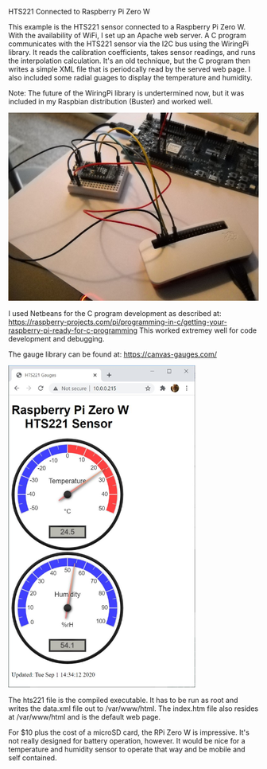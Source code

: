 
HTS221  Connected to Raspberry Pi Zero W

This example is the HTS221 sensor connected to a Raspberry Pi Zero W.
 With the availability of WiFi, I set up an Apache web server.  A C program
communicates with the HTS221 sensor via the I2C bus using the WiringPi
library.  It reads the calibration coefficients, takes sensor readings, and
runs the interpolation calculation.  It's an old technique, but the C program
then writes a simple XML file that is periodcally read by the served web
page.  I also included some radial guages to display the temperature and
humidity.

Note:  The future of the WiringPi library is undertermined now, but it was
included in my Raspbian distribution (Buster) and worked well.

![RPi Zero W Wiring](https://github.com/OldMax44/HTS221-Example/blob/master/images/RPi%20Zero%20W%20Wiring%20to%20HTS221.JPG)

I used Netbeans for the C program development as described at:
https://raspberry-projects.com/pi/programming-in-c/getting-your-raspberry-pi-ready-for-c-programming
This worked extremey well for code development and debugging.

The gauge library can be found at:
https://canvas-gauges.com/

<img src = "https://github.com/OldMax44/HTS221-Example/blob/master/images/HTS221_Gauges.JPG" height="647">

The hts221 file is the compiled executable.  It has to be run as root and writes the data.xml file
out to /var/www/html.  The index.htm file also resides at /var/www/html and is the default web page.

For $10 plus the cost of a microSD card, the RPi Zero W is impressive.  It's not really designed for
battery operation, however.  It would be nice for a temperature and humidity sensor to operate that way
and be mobile and self contained.

